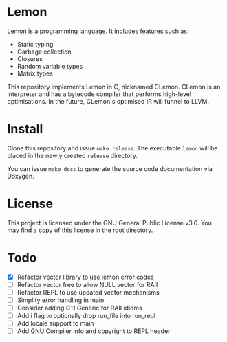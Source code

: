 # Lemon

Lemon is a programming language. It includes features such as:

- Static typing
- Garbage collection
- Closures
- Random variable types
- Matrix types

This repository implements Lemon in C, nicknamed CLemon. CLemon is an interpreter and has a bytecode compiler that performs high-level optimisations. In the future, CLemon's optimised IR will funnel to LLVM.

# Install

Clone this repository and issue `make release`. The executable `lemon` will be placed in the newly created `release` directory.

You can issue `make docs` to generate the source code documentation via Doxygen.

# License

This project is licensed under the GNU General Public License v3.0. You may find a copy of this license in the root directory.

# Todo

- [X] Refactor vector library to use lemon error codes
- [ ] Refactor vector free to allow NULL vector for RAII
- [ ] Refactor REPL to use updated vector mechanisms
- [ ] Simplify error handling in main
- [ ] Consider adding C11 Generic for RAII idioms
- [ ] Add i flag to optionally drop run_file into run_repl
- [ ] Add locale support to main
- [ ] Add GNU Compiler info and copyright to REPL header
